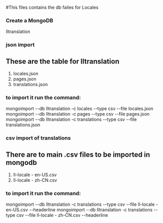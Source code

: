 #This files contains the db failes for Locales

### Create a MongoDB

lltranslation

### json import 
## These are the table for lltranslation
1. locales.json
2. pages.json
3. translations.json

### to import it run the command:

mongoimport --db lltranslation -c locales --type csv --file locales.json
mongoimport --db lltranslation -c pages --type csv --file pages.json
mongoimport --db lltranslation -c translations --type csv --file translations.json


### csv import of translations
## There are to main .csv files to be imported in mongodb

1. ll-locale - en-US.csv
2. ll-locale - zh-CN.csv

### to import it run the command:

mongoimport --db lltranslation -c translations --type csv --file ll-locale - en-US.csv --headerline
mongoimport --db lltranslation -c translations --type csv --file ll-locale - zh-CN.csv --headerline

